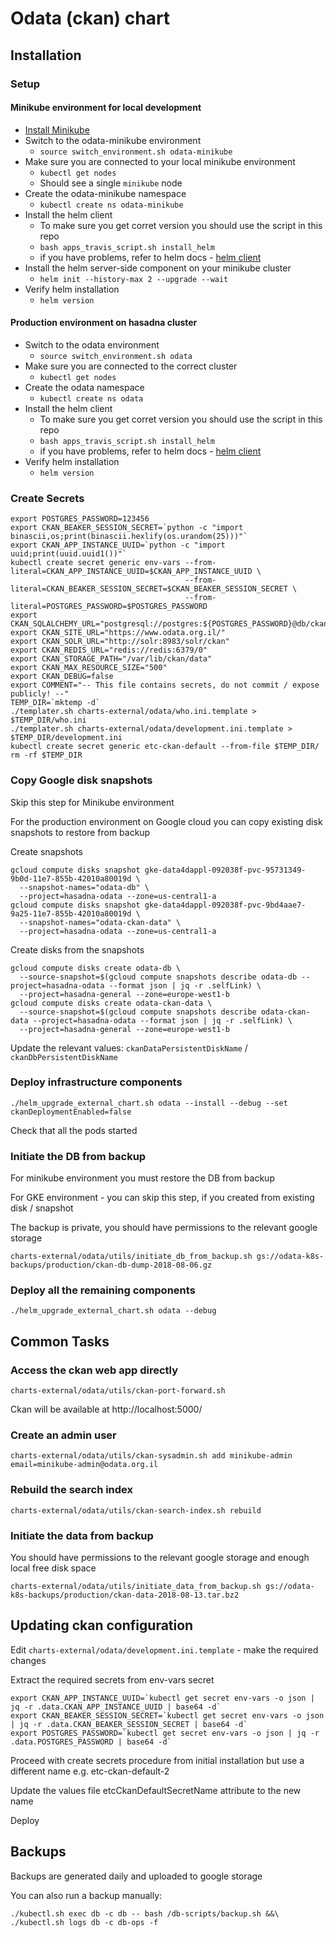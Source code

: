 # Odata (ckan) chart

## Installation

### Setup

#### Minikube environment for local development

* [Install Minikube](https://kubernetes.io/docs/tasks/tools/install-minikube/)
* Switch to the odata-minikube environment
  * `source switch_environment.sh odata-minikube`
* Make sure you are connected to your local minikube environment
  * `kubectl get nodes`
  * Should see a single `minikube` node
* Create the odata-minikube namespace
  * `kubectl create ns odata-minikube`
* Install the helm client
  * To make sure you get corret version you should use the script in this repo
  * `bash apps_travis_script.sh install_helm`
  * if you have problems, refer to helm docs - [helm client](https://docs.helm.sh/using_helm/#installing-the-helm-client)
* Install the helm server-side component on your minikube cluster
  * `helm init --history-max 2 --upgrade --wait`
* Verify helm installation
  * `helm version`

#### Production environment on hasadna cluster

* Switch to the odata environment
  * `source switch_environment.sh odata`
* Make sure you are connected to the correct cluster
  * `kubectl get nodes`
* Create the odata namespace
  * `kubectl create ns odata`
* Install the helm client
  * To make sure you get corret version you should use the script in this repo
  * `bash apps_travis_script.sh install_helm`
  * if you have problems, refer to helm docs - [helm client](https://docs.helm.sh/using_helm/#installing-the-helm-client)
* Verify helm installation
  * `helm version`

### Create Secrets

```
export POSTGRES_PASSWORD=123456
export CKAN_BEAKER_SESSION_SECRET=`python -c "import binascii,os;print(binascii.hexlify(os.urandom(25)))"`
export CKAN_APP_INSTANCE_UUID=`python -c "import uuid;print(uuid.uuid1())"`
kubectl create secret generic env-vars --from-literal=CKAN_APP_INSTANCE_UUID=$CKAN_APP_INSTANCE_UUID \
                                       --from-literal=CKAN_BEAKER_SESSION_SECRET=$CKAN_BEAKER_SESSION_SECRET \
                                       --from-literal=POSTGRES_PASSWORD=$POSTGRES_PASSWORD
export CKAN_SQLALCHEMY_URL="postgresql://postgres:${POSTGRES_PASSWORD}@db/ckan"
export CKAN_SITE_URL="https://www.odata.org.il/"
export CKAN_SOLR_URL="http://solr:8983/solr/ckan"
export CKAN_REDIS_URL="redis://redis:6379/0"
export CKAN_STORAGE_PATH="/var/lib/ckan/data"
export CKAN_MAX_RESOURCE_SIZE="500"
export CKAN_DEBUG=false
export COMMENT="-- This file contains secrets, do not commit / expose publicly! --"
TEMP_DIR=`mktemp -d`
./templater.sh charts-external/odata/who.ini.template > $TEMP_DIR/who.ini
./templater.sh charts-external/odata/development.ini.template > $TEMP_DIR/development.ini
kubectl create secret generic etc-ckan-default --from-file $TEMP_DIR/
rm -rf $TEMP_DIR
```

### Copy Google disk snapshots

Skip this step for Minikube environment

For the production environment on Google cloud you can copy existing disk snapshots to restore from backup

Create snapshots

```
gcloud compute disks snapshot gke-data4dappl-092038f-pvc-95731349-9b0d-11e7-855b-42010a80019d \
  --snapshot-names="odata-db" \
  --project=hasadna-odata --zone=us-central1-a
gcloud compute disks snapshot gke-data4dappl-092038f-pvc-9bd4aae7-9a25-11e7-855b-42010a80019d \
  --snapshot-names="odata-ckan-data" \
  --project=hasadna-odata --zone=us-central1-a
```

Create disks from the snapshots

```
gcloud compute disks create odata-db \
  --source-snapshot=$(gcloud compute snapshots describe odata-db --project=hasadna-odata --format json | jq -r .selfLink) \
  --project=hasadna-general --zone=europe-west1-b
gcloud compute disks create odata-ckan-data \
  --source-snapshot=$(gcloud compute snapshots describe odata-ckan-data --project=hasadna-odata --format json | jq -r .selfLink) \
  --project=hasadna-general --zone=europe-west1-b
```

Update the relevant values: `ckanDataPersistentDiskName` / `ckanDbPersistentDiskName`

### Deploy infrastructure components

```
./helm_upgrade_external_chart.sh odata --install --debug --set ckanDeploymentEnabled=false
```

Check that all the pods started

### Initiate the DB from backup

For minikube environment you must restore the DB from backup

For GKE environment - you can skip this step, if you created from existing disk / snapshot

The backup is private, you should have permissions to the relevant google storage

```
charts-external/odata/utils/initiate_db_from_backup.sh gs://odata-k8s-backups/production/ckan-db-dump-2018-08-06.gz
```

### Deploy all the remaining components

```
./helm_upgrade_external_chart.sh odata --debug
```

## Common Tasks

### Access the ckan web app directly

```
charts-external/odata/utils/ckan-port-forward.sh
```

Ckan will be available at http://localhost:5000/

### Create an admin user

```
charts-external/odata/utils/ckan-sysadmin.sh add minikube-admin email=minikube-admin@odata.org.il
```

### Rebuild the search index

```
charts-external/odata/utils/ckan-search-index.sh rebuild
```

### Initiate the data from backup

You should have permissions to the relevant google storage and enough local free disk space

```
charts-external/odata/utils/initiate_data_from_backup.sh gs://odata-k8s-backups/production/ckan-data-2018-08-13.tar.bz2
```

## Updating ckan configuration

Edit `charts-external/odata/development.ini.template` - make the required changes

Extract the required secrets from env-vars secret

```
export CKAN_APP_INSTANCE_UUID=`kubectl get secret env-vars -o json | jq -r .data.CKAN_APP_INSTANCE_UUID | base64 -d`
export CKAN_BEAKER_SESSION_SECRET=`kubectl get secret env-vars -o json | jq -r .data.CKAN_BEAKER_SESSION_SECRET | base64 -d`
export POSTGRES_PASSWORD=`kubectl get secret env-vars -o json | jq -r .data.POSTGRES_PASSWORD | base64 -d`
```

Proceed with create secrets procedure from initial installation but use a different name e.g. etc-ckan-default-2

Update the values file etcCkanDefaultSecretName attribute to the new name

Deploy

## Backups

Backups are generated daily and uploaded to google storage

You can also run a backup manually:

```
./kubectl.sh exec db -c db -- bash /db-scripts/backup.sh &&\
./kubectl.sh logs db -c db-ops -f
```

